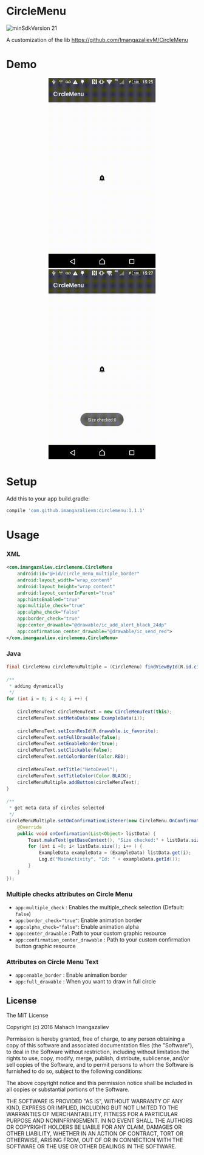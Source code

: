 # CircleMenu

![minSdkVersion 21](https://img.shields.io/badge/minSdkVersion-15-blue.svg)

A customization of the lib https://github.com/ImangazalievM/CircleMenu

# Demo

<p align="center">
  <img src="art/fork_1_check.gif" height="500" alt="" />
  <img src="art/fork_2_border.gif" height="500" alt="" />
</p>

# Setup

Add this to your app build.gradle:

```gradle
compile 'com.github.imangazalievm:circlemenu:1.1.1'
```

# Usage

### XML

```xml
<com.imangazaliev.circlemenu.CircleMenu
    android:id="@+id/circle_menu_multiple_border"
    android:layout_width="wrap_content"
    android:layout_height="wrap_content"
    android:layout_centerInParent="true"
    app:hintsEnabled="true"
    app:multiple_check="true"
    app:alpha_check="false"
    app:border_check="true"
    app:center_drawable="@drawable/ic_add_alert_black_24dp"
    app:confirmation_center_drawable="@drawable/ic_send_red">
</com.imangazaliev.circlemenu.CircleMenu>
```
### Java

```java
final CircleMenu circleMenuMultiple = (CircleMenu) findViewById(R.id.circle_menu_multiple_border);

/**
 * adding dynamically
 */
for (int i = 0; i < 4; i ++) {

    CircleMenuText circleMenuText = new CircleMenuText(this);
    circleMenuText.setMetaData(new ExampleData(i));

    circleMenuText.setIconResId(R.drawable.ic_favorite);
    circleMenuText.setFullDrawable(false);
    circleMenuText.setEnableBorder(true);
    circleMenuText.setClickable(false);
    circleMenuText.setColorBorder(Color.RED);

    circleMenuText.setTitle("NetoDevel");
    circleMenuText.setTitleColor(Color.BLACK);
    circleMenuMultiple.addButton(circleMenuText);
}

/**
 * get meta data of circles selected
 */
circleMenuMultiple.setOnConfirmationListener(new CircleMenu.OnConfirmationListener() {
    @Override
    public void onConfirmation(List<Object> listData) {
        Toast.makeText(getBaseContext(), "Size checked:" + listData.size(), Toast.LENGTH_SHORT).show();
        for (int i =0; i< listData.size(); i++ ) {
            ExampleData exampleData = (ExampleData) listData.get(i);
            Log.d("MainActivity", "Id: " + exampleData.getId());
        }
    }
});
```

### Multiple checks attributes on Circle Menu

* `app:multiple_check` : Enables the multiple_check selection (Default: `false`)
* `app:border_check="true"`: Enable animation border
* `app:alpha_check="false"`: Enable animation alpha
* `app:center_drawable` : Path to your custom graphic resource
* `app:confirmation_center_drawable` : Path to your custom confirmation button graphic resource

### Attributes on Circle Menu Text

* `app:enable_border` : Enable animation border
* `app:full_drawable` : When you want to draw in full circle


## License

The MIT License

Copyright (c) 2016 Mahach Imangazaliev

Permission is hereby granted, free of charge, to any person obtaining a copy of this software and associated documentation files (the "Software"), to deal in the Software without restriction, including without limitation the rights to use, copy, modify, merge, publish, distribute, sublicense, and/or sell copies of the Software, and to permit persons to whom the Software is furnished to do so, subject to the following conditions:

The above copyright notice and this permission notice shall be included in all copies or substantial portions of the Software.

THE SOFTWARE IS PROVIDED "AS IS", WITHOUT WARRANTY OF ANY KIND, EXPRESS OR IMPLIED, INCLUDING BUT NOT LIMITED TO THE WARRANTIES OF MERCHANTABILITY, FITNESS FOR A PARTICULAR PURPOSE AND NONINFRINGEMENT. IN NO EVENT SHALL THE AUTHORS OR COPYRIGHT HOLDERS BE LIABLE FOR ANY CLAIM, DAMAGES OR OTHER LIABILITY, WHETHER IN AN ACTION OF CONTRACT, TORT OR OTHERWISE, ARISING FROM, OUT OF OR IN CONNECTION WITH THE SOFTWARE OR THE USE OR OTHER DEALINGS IN THE SOFTWARE.
